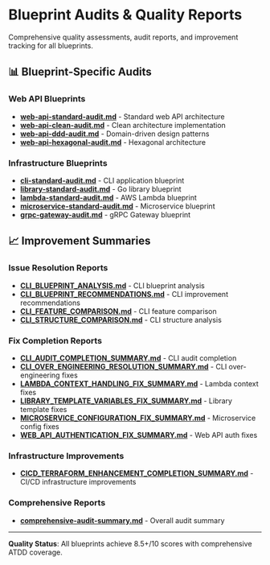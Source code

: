 # Blueprint Audits & Quality Reports

Comprehensive quality assessments, audit reports, and improvement tracking for all blueprints.

## 📊 Blueprint-Specific Audits

### Web API Blueprints
- **[web-api-standard-audit.md](web-api-standard-audit.md)** - Standard web API architecture
- **[web-api-clean-audit.md](web-api-clean-audit.md)** - Clean architecture implementation  
- **[web-api-ddd-audit.md](web-api-ddd-audit.md)** - Domain-driven design patterns
- **[web-api-hexagonal-audit.md](web-api-hexagonal-audit.md)** - Hexagonal architecture

### Infrastructure Blueprints
- **[cli-standard-audit.md](cli-standard-audit.md)** - CLI application blueprint
- **[library-standard-audit.md](library-standard-audit.md)** - Go library blueprint
- **[lambda-standard-audit.md](lambda-standard-audit.md)** - AWS Lambda blueprint
- **[microservice-standard-audit.md](microservice-standard-audit.md)** - Microservice blueprint
- **[grpc-gateway-audit.md](grpc-gateway-audit.md)** - gRPC Gateway blueprint

## 📈 Improvement Summaries

### Issue Resolution Reports
- **[CLI_BLUEPRINT_ANALYSIS.md](CLI_BLUEPRINT_ANALYSIS.md)** - CLI blueprint analysis
- **[CLI_BLUEPRINT_RECOMMENDATIONS.md](CLI_BLUEPRINT_RECOMMENDATIONS.md)** - CLI improvement recommendations
- **[CLI_FEATURE_COMPARISON.md](CLI_FEATURE_COMPARISON.md)** - CLI feature comparison
- **[CLI_STRUCTURE_COMPARISON.md](CLI_STRUCTURE_COMPARISON.md)** - CLI structure analysis

### Fix Completion Reports
- **[CLI_AUDIT_COMPLETION_SUMMARY.md](CLI_AUDIT_COMPLETION_SUMMARY.md)** - CLI audit completion
- **[CLI_OVER_ENGINEERING_RESOLUTION_SUMMARY.md](CLI_OVER_ENGINEERING_RESOLUTION_SUMMARY.md)** - CLI over-engineering fixes
- **[LAMBDA_CONTEXT_HANDLING_FIX_SUMMARY.md](LAMBDA_CONTEXT_HANDLING_FIX_SUMMARY.md)** - Lambda context fixes
- **[LIBRARY_TEMPLATE_VARIABLES_FIX_SUMMARY.md](LIBRARY_TEMPLATE_VARIABLES_FIX_SUMMARY.md)** - Library template fixes
- **[MICROSERVICE_CONFIGURATION_FIX_SUMMARY.md](MICROSERVICE_CONFIGURATION_FIX_SUMMARY.md)** - Microservice config fixes
- **[WEB_API_AUTHENTICATION_FIX_SUMMARY.md](WEB_API_AUTHENTICATION_FIX_SUMMARY.md)** - Web API auth fixes

### Infrastructure Improvements
- **[CICD_TERRAFORM_ENHANCEMENT_COMPLETION_SUMMARY.md](CICD_TERRAFORM_ENHANCEMENT_COMPLETION_SUMMARY.md)** - CI/CD infrastructure improvements

### Comprehensive Reports
- **[comprehensive-audit-summary.md](comprehensive-audit-summary.md)** - Overall audit summary

---

**Quality Status**: All blueprints achieve 8.5+/10 scores with comprehensive ATDD coverage.